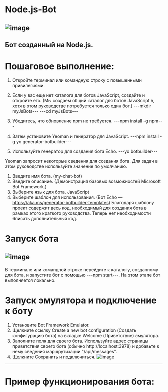 # Node.js-Bot
![image](https://user-images.githubusercontent.com/44378669/72207239-2bab0600-34a8-11ea-9d93-44c88a51c208.png)
---------------------------
Бот созданный на Node.js. 
---------------------------
# Пошаговое выполнение:
1. Откройте терминал или командную строку с повышенными привилегиями.
2. Если у вас еще нет каталога для ботов JavaScript, создайте и откройте его. (Мы создаем общий каталог для ботов JavaScript в, хотя в этом руководстве потребуется только один бот.)
---mkdir myJsBots---
---cd myJsBots---

3. Убедитесь, что обновление npm не требуется.
---npm install -g npm---
4. Затем установите Yeoman и генератор для JavaScript.
---npm install -g yo generator-botbuilder---
5. Используйте генератор для создания бота Echo.
---yo botbuilder---

Yeoman запросит некоторые сведения для создания бота. Для задач в этом руководстве используйте значение по умолчанию.
1) Введите имя бота. (my-chat-bot)
2) Введите описание. (Демонстрация базовых возможностей Microsoft Bot Framework.)
3) Выберите язык для бота. JavaScript
4) Выберите шаблон для использования. (Бот Echo — https://aka.ms/generator-botbuilder-templates)
Благодаря шаблону проект содержит весь код, необходимый для создания бота в рамках этого краткого руководства. Теперь нет необходимости 6писать дополнительный код.

# Запуск бота
![image](https://user-images.githubusercontent.com/44378669/72207471-92312380-34aa-11ea-8b07-3fb040d278be.png)
-----------------------
В терминале или командной строке перейдите к каталогу, созданному для бота, и запустите бот с помощью ---npm start---. На этом этапе бот выполняется локально.
# Запуск эмулятора и подключение к боту
1. Установите Bot Framework Emulator.
2. Щелкните ссылку Create a new bot configuration (Создать конфигурацию бота) на вкладке Welcome (Приветствие) эмулятора.
3. Заполните поля для своего бота. Используйте адрес страницы приветствия своего бота (обычно http://localhost:3978) и добавьте к нему сведения маршрутизации "/api/messages".
4. Щелкните Сохранить и подключиться.
![image](https://user-images.githubusercontent.com/44378669/72207564-6f533f00-34ab-11ea-9c18-9a41f92ad71f.png)
------------------------
# Пример функционирования бота:
